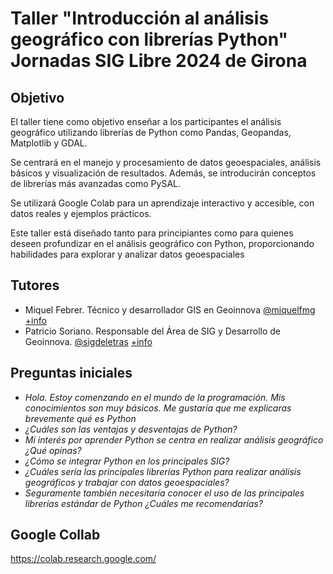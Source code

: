# Taller "Introducción al análisis geográfico con librerías Python" Jornadas SIG Libre 2024 de Girona

## Objetivo

El taller tiene como objetivo enseñar a los participantes el análisis geográfico utilizando librerías de Python como Pandas, Geopandas, Matplotlib y GDAL. 

Se centrará en el manejo y procesamiento de datos geoespaciales, análisis básicos y visualización de resultados. Además, se introducirán conceptos de librerías más avanzadas como PySAL. 

Se utilizará Google Colab para un aprendizaje interactivo y accesible, con datos reales y ejemplos prácticos. 

Este taller está diseñado tanto para principiantes como para quienes deseen profundizar en el análisis geográfico con Python, proporcionando habilidades para explorar y analizar datos geoespaciales


## Tutores
- Miquel Febrer. Técnico y desarrollador GIS en Geoinnova [@miquelfmg](https://x.com/miquelfmg) [+info](https://geoinnova.org/perfil/miquel-febrer-martinez/)
- Patricio Soriano. Responsable del Área de SIG y Desarrollo de Geoinnova. [@sigdeletras](https://x.com/sigdeletras)
 [+info](https://geoinnova.org/perfil/patricio-soriano-castro/)

## Preguntas iniciales

- *Hola. Estoy comenzando en el mundo de la programación. Mis  conocimientos son muy básicos. Me gustaría que me explicaras brevemente qué es Python*
- *¿Cuáles son las ventajas y desventajas de Python?*
- *Mi interés por aprender Python se centra en realizar análisis geográfico ¿Qué opinas?*
- *¿Cómo se integrar Python en los principales SIG?*
- *¿Cuáles sería las principales librerías Python para realizar análisis geográficos y trabajar con datos geoespaciales?*
- *Seguramente también necesitaría conocer el uso de las principales librerías estándar de Python ¿Cuáles me recomendarías?*


## Google Collab

https://colab.research.google.com/

## 


